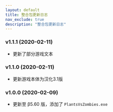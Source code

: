 ```yaml
---
layout: default
title: 整合包更新日志
nav_exclude: true
description: "整合包更新日志"
---
```


### v1.1.1 (2020-02-11)

* 更新了部分游戏文本

### v1.1.0 (2020-02-11)

* 更新游戏本体为汉化3.1版

### v1.0.0 (2020-02-09)

* 更新至 β5.60 版，添加了 `PlantsVsZombies.exe`